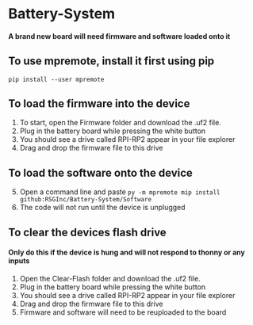 # Battery-System
#### A brand new board will need firmware and software loaded onto it

## To use mpremote, install it first using pip
`pip install --user mpremote`

## To load the firmware into the device
1. To start, open the Firmware folder and download the .uf2 file.
2. Plug in the battery board while pressing the white button
3. You should see a drive called RPI-RP2 appear in your file explorer
4. Drag and drop the firmware file to this drive

## To load the software onto the device 
5. Open a command line and paste `py -m mpremote mip install github:RSGInc/Battery-System/Software`
6. The code will not run until the device is unplugged

## To clear the devices flash drive
#### Only do this if the device is hung and will not respond to thonny or any inputs
1. Open the Clear-Flash folder and download the .uf2 file.
2. Plug in the battery board while pressing the white button
3. You should see a drive called RPI-RP2 appear in your file explorer
4. Drag and drop the firmware file to this drive
5. Firmware and software will need to be reuploaded to the board

